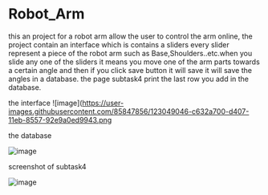 # Robot_Arm
this an project for a robot arm allow the user to control the arm online, the project contain an interface which is contains a sliders every slider represent a piece of the robot arm such as Base,Shoulders..etc.when you slide any one of the sliders it means you move one of the arm parts towards a certain angle and then if you click save button it will save it will save the angles in a database. the page subtask4 print the last row you add in the database. 

the interface
![image](https://user-images.githubusercontent.com/85847856/123049046-c632a700-d407-11eb-8557-92e9a0ed9943.png

the database

![image](https://user-images.githubusercontent.com/85847856/123049164-efebce00-d407-11eb-8a3b-0096f581c112.png)

screenshot of subtask4


![image](https://user-images.githubusercontent.com/85847856/123049263-07c35200-d408-11eb-98fd-8c9024f1c89f.png)
